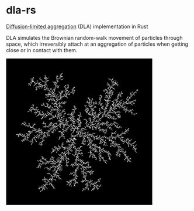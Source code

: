 # dla-rs

[Diffusion-limited aggregation][1] (DLA) implementation in Rust

DLA simulates the Brownian random-walk movement of particles through space,
which irreversibly attach at an aggregation of particles when getting close or
in contact with them.

![Diffusion-limited aggregation](/dla.png?raw=true "DLA")

[1]: https://en.wikipedia.org/wiki/Diffusion-limited_aggregation
